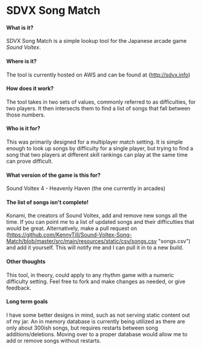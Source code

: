 # SDVX Song Match

#### What is it?
SDVX Song Match is a simple lookup tool for the Japanese arcade game *Sound Voltex*.

#### Where is it?
The tool is currently hosted on AWS and can be found at (http://sdvx.info)

#### How does it work?
The tool takes in two sets of values, commonly referred to as difficulties, for two players. It then intersects them to 
find a list of songs that fall between those numbers.

#### Who is it for?
This was primarily designed for a multiplayer match setting. It is simple enough to look up songs by difficulty for a 
single player, but trying to find a song that two players at different skill rankings can play at the same time can 
prove difficult.

#### What version of the game is this for?
Sound Voltex 4 - Heavenly Haven (the one currently in arcades)

#### The list of songs isn't complete!
Konami, the creators of Sound Voltex, add and remove new songs all the time. If you can point me to a list of updated 
songs and their difficulties that would be great. Alternatively, make a pull request on 
(https://github.com/KennyTill/Sound-Voltex-Song-Match/blob/master/src/main/resources/static/csv/songs.csv "songs.csv") 
and add it yourself. This will notify me and I can pull it in to a new build.

#### Other thoughts
This tool, in theory, could apply to any rhythm game with a numeric difficulty setting. 
Feel free to fork and make changes as needed, or give feedback. 

#### Long term goals
I have some better designs in mind, such as not serving static content out of my jar. An in memory database is currently
 being utilized as there are only about 300ish songs, but requires restarts between song additions/deletions. Moving 
 over to a proper database would allow me to add or remove songs without restarts.